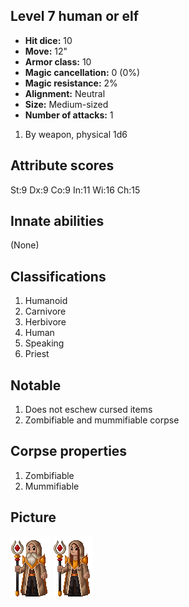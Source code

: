## Level 7 human or elf
- **Hit dice:** 10
- **Move:** 12"
- **Armor class:** 10
- **Magic cancellation:** 0 (0%)
- **Magic resistance:** 2%
- **Alignment:** Neutral
- **Size:** Medium-sized
- **Number of attacks:** 1
1. By weapon, physical 1d6
## Attribute scores
St:9 Dx:9 Co:9 In:11 Wi:16 Ch:15
## Innate abilities
(None)
## Classifications
1. Humanoid
2. Carnivore
3. Herbivore
4. Human
5. Speaking
6. Priest
## Notable
1. Does not eschew cursed items
2. Zombifiable and mummifiable corpse
## Corpse properties
1. Zombifiable
2. Mummifiable
## Picture
![Priest](https://github.com/hyvanmielenpelit/GnollHackTileSet/blob/main/Monsters/priest/priest.png) ![Priestess](https://github.com/hyvanmielenpelit/GnollHackTileSet/blob/main/Monsters/priest/priest_female.png)
